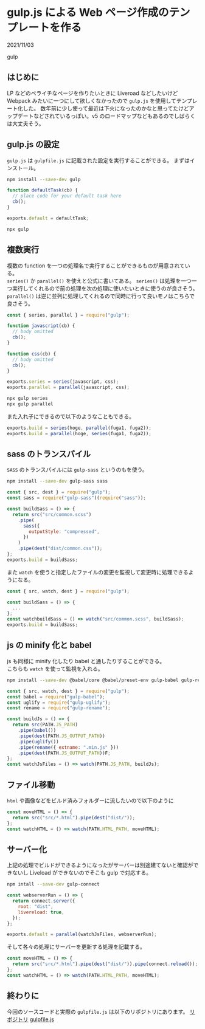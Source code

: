 # gulp.js による Web ページ作成のテンプレートを作る

<div class="info">
  <p class="info__date">
    2021/11/03
  </p>
  <div class="info__tags">
    <p class="info__tags__one">gulp</p>
  </div>
</div>

## はじめに

LP などのペライチなページを作りたいときに Liveroad などしたいけど Webpack みたいに一つにして欲しくなかったので `gulp.js` を使用してテンプレート化した。
数年前に少し使って最近は下火になったのかなと思ってたけどアップデートなどされているっぽい。v5 のロードマップなどもあるのでしばらくは大丈夫そう。

## gulp.js の設定

`gulp.js` は `gulpfile.js` に記載された設定を実行することができる。
まずはインストール。

```bash
npm install --save-dev gulp
```

```javascript
function defaultTask(cb) {
  // place code for your default task here
  cb();
}

exports.default = defaultTask;
```

```bash
npx gulp
```

## 複数実行

複数の function を一つの処理名で実行することができるものが用意されている。  
`series()` か `parallel()` を使えと公式に書いてある。
`series()` は処理を一つ一つ実行してくれるので前の処理を次の処理に使いたいときに使うのが良さそう。  
`parallel()` は逆に並列に処理してくれるので同時に行って良いモノはこちらで良さそう。

```javascript
const { series, parallel } = require("gulp");

function javascript(cb) {
  // body omitted
  cb();
}

function css(cb) {
  // body omitted
  cb();
}

exports.series = series(javascript, css);
exports.parallel = parallel(javascript, css);
```

```bash
npx gulp series
npx gulp parallel
```

また入れ子にできるので以下のようなこともできる。

```javascript
exports.build = series(hoge, parallel(fuga1, fuga2));
exports.build = parallel(hoge, series(fuga1, fuga2));
```

## sass のトランスパイル

`SASS` のトランスパイルには `gulp-sass` というのもを使う。

```bash
npm install --save-dev gulp-sass sass
```

```javascript
const { src, dest } = require("gulp");
const sass = require("gulp-sass")(require("sass"));

const buildSass = () => {
  return src("src/common.scss")
    .pipe(
      sass({
        outputStyle: "compressed",
      })
    )
    .pipe(dest("dist/common.css"));
};
exports.build = buildSass;
```

また `watch` を使うと指定したファイルの変更を監視して変更時に処理できるようになる。

```javascript
const { src, watch, dest } = require("gulp");

const buildSass = () => {
  ...
};
const watchbuildSass = () => watch("src/common.scss", buildSass);
exports.build = buildSass;
```

## js の minify 化と babel

js も同様に minify 化したり babel と通したりすることができる。  
こちらも `watch` を使って監視を入れる。

```bash
npm install --save-dev @babel/core @babel/preset-env gulp-babel gulp-renam gulp-uglify
```

```javascript
const { src, watch, dest } = require("gulp");
const babel = require("gulp-babel");
const uglify = require("gulp-uglify");
const rename = require("gulp-rename");

const buildJs = () => {
  return src(PATH.JS_PATH)
    .pipe(babel())
    .pipe(dest(PATH.JS_OUTPUT_PATH))
    .pipe(uglify())
    .pipe(rename({ extname: ".min.js" }))
    .pipe(dest(PATH.JS_OUTPUT_PATH))F;
};
const watchJsFiles = () => watch(PATH.JS_PATH, buildJs);
```

## ファイル移動

`html` や画像などをビルド済みフォルダーに流したいので以下のように

```js
const moveHTML = () => {
  return src("src/*.html").pipe(dest("dist/"));
};
const watchHTML = () => watch(PATH.HTML_PATH, moveHTML);
```

## サーバー化

上記の処理でビルドができるようになったがサーバーは別途建てないと確認ができないし Liveload ができないのでそこも gulp で対応する。

```bash
npm intall --save-dev gulp-connect
```

```javascript
const webserverRun = () => {
  return connect.server({
    root: "dist",
    livereload: true,
  });
};

exports.default = parallel(watchJsFiles, webserverRun);
```

そして各々の処理にサーバーを更新する処理を記載する。

```javascript
const moveHTML = () => {
  return src("src/*.html").pipe(dest("dist/")).pipe(connect.reload());
};
const watchHTML = () => watch(PATH.HTML_PATH, moveHTML);
```

## 終わりに

今回のソースコードと実際の `gulpfile.js` は以下のリポジトリにあります。
[リポジトリ](https://github.com/eeenbnb/gulp-eeenbnb-template)
[gulpfile.js](https://github.com/eeenbnb/gulp-eeenbnb-template/blob/master/gulpfile.js)
